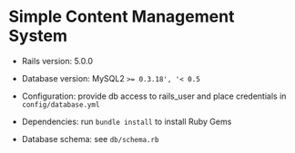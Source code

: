# Simple Content Management System

* Rails version: 5.0.0

* Database version: MySQL2 ```>= 0.3.18', '< 0.5```

* Configuration: provide db access to rails_user and place credentials in ```config/database.yml```

* Dependencies: run ```bundle install``` to install Ruby Gems

* Database schema: see ```db/schema.rb```

